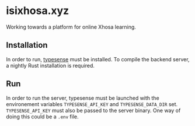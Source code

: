 # isixhosa.xyz

Working towards a platform for online Xhosa learning.

## Installation

In order to run, [typesense](https://www.typesense.org) must be installed. To compile the backend server, a nightly
Rust installation is required.

## Run

In order to run the server, typesense must be launched with the environement variables `TYPESENSE_API_KEY` and `TYPESENSE_DATA_DIR`
set. `TYPESENSE_API_KEY` must also be passed to the server binary. One way of doing this could be a `.env` file.
